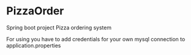 # PizzaOrder

Spring boot project
Pizza ordering system

For using you have to add credentials for your own mysql connection to application.properties
